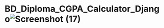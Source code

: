 # BD_Diploma_CGPA_Calculator_Django![Screenshot (17)](https://user-images.githubusercontent.com/43343558/173229078-13062613-e223-4236-a697-65ce6f82e29f.png)


